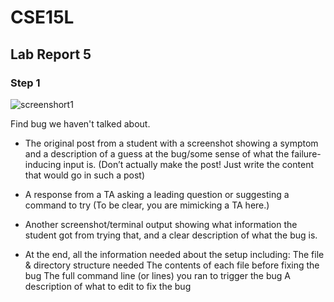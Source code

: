 # CSE15L
## Lab Report 5
### Step 1

![screenshort1](login_ieng6.png)

Find bug we haven't talked about. 

+ The original post from a student with a screenshot showing a symptom and a description of a guess at the bug/some sense of what the failure-inducing input is. (Don’t actually make the post! Just write the content that would go in such a post)



+ A response from a TA asking a leading question or suggesting a command to try (To be clear, you are mimicking a TA here.)




+ Another screenshot/terminal output showing what information the student got from trying that, and a clear description of what the bug is.
+ At the end, all the information needed about the setup including:
The file & directory structure needed
The contents of each file before fixing the bug
The full command line (or lines) you ran to trigger the bug
A description of what to edit to fix the bug
